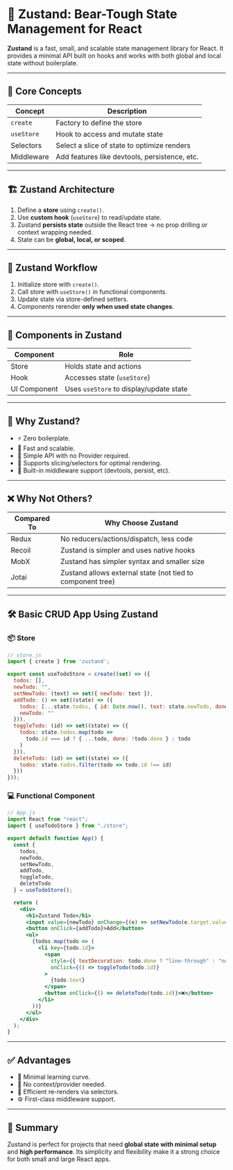 
# 🐻 Zustand: Bear-Tough State Management for React

**Zustand** is a fast, small, and scalable state management library for React. It provides a minimal API built on hooks and works with both global and local state without boilerplate.

---

## 🧠 Core Concepts

| Concept        | Description                                      |
|----------------|--------------------------------------------------|
| `create`       | Factory to define the store                      |
| `useStore`     | Hook to access and mutate state                  |
| Selectors      | Select a slice of state to optimize renders      |
| Middleware     | Add features like devtools, persistence, etc.    |

---

## 🏗️ Zustand Architecture

1. Define a **store** using `create()`.
2. Use **custom hook** (`useStore`) to read/update state.
3. Zustand **persists state** outside the React tree → no prop drilling or context wrapping needed.
4. State can be **global, local, or scoped**.

---

## 🔁 Zustand Workflow

1. Initialize store with `create()`.
2. Call store with `useStore()` in functional components.
3. Update state via store-defined setters.
4. Components rerender **only when used state changes**.

---

## 📁 Components in Zustand

| Component        | Role                                      |
|------------------|-------------------------------------------|
| Store            | Holds state and actions                   |
| Hook             | Accesses state (`useStore`)               |
| UI Component     | Uses `useStore` to display/update state   |

---

## 🧩 Why Zustand?

- ⚡ Zero boilerplate.
- 🚀 Fast and scalable.
- 🧼 Simple API with no Provider required.
- 📏 Supports slicing/selectors for optimal rendering.
- 🧩 Built-in middleware support (devtools, persist, etc).

---

## ❌ Why Not Others?

| Compared To | Why Choose Zustand                          |
|-------------|---------------------------------------------|
| Redux       | No reducers/actions/dispatch, less code     |
| Recoil      | Zustand is simpler and uses native hooks    |
| MobX        | Zustand has simpler syntax and smaller size |
| Jotai       | Zustand allows external state (not tied to component tree) |

---

## 🛠️ Basic CRUD App Using Zustand

### 📦 Store

```js
// store.js
import { create } from 'zustand';

export const useTodoStore = create((set) => ({
  todos: [],
  newTodo: "",
  setNewTodo: (text) => set({ newTodo: text }),
  addTodo: () => set((state) => ({
    todos: [...state.todos, { id: Date.now(), text: state.newTodo, done: false }],
    newTodo: ""
  })),
  toggleTodo: (id) => set((state) => ({
    todos: state.todos.map(todo =>
      todo.id === id ? { ...todo, done: !todo.done } : todo
    )
  })),
  deleteTodo: (id) => set((state) => ({
    todos: state.todos.filter(todo => todo.id !== id)
  }))
}));
```

### 💻 Functional Component

```jsx
// App.js
import React from "react";
import { useTodoStore } from "./store";

export default function App() {
  const {
    todos,
    newTodo,
    setNewTodo,
    addTodo,
    toggleTodo,
    deleteTodo
  } = useTodoStore();

  return (
    <div>
      <h1>Zustand Todo</h1>
      <input value={newTodo} onChange={(e) => setNewTodo(e.target.value)} />
      <button onClick={addTodo}>Add</button>
      <ul>
        {todos.map(todo => (
          <li key={todo.id}>
            <span
              style={{ textDecoration: todo.done ? "line-through" : "none" }}
              onClick={() => toggleTodo(todo.id)}
            >
              {todo.text}
            </span>
            <button onClick={() => deleteTodo(todo.id)}>❌</button>
          </li>
        ))}
      </ul>
    </div>
  );
}
```

---

## ✅ Advantages

- 🧠 Minimal learning curve.
- 🧵 No context/provider needed.
- 🔁 Efficient re-renders via selectors.
- ⚙️ First-class middleware support.

---

## 📌 Summary

Zustand is perfect for projects that need **global state with minimal setup** and **high performance**. Its simplicity and flexibility make it a strong choice for both small and large React apps.
